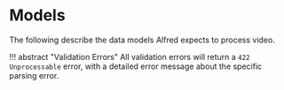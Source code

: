 # Models

The following describe the data models Alfred expects to process video.

!!! abstract "Validation Errors"
    All validation errors will return a `422 Unprocessable` error, with a detailed error message about the specific parsing error.
